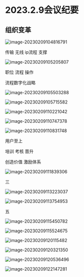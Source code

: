 # 2023.2.9会议纪要

## 组织变革

![image-20230209104816791](C:\Users\King\AppData\Roaming\Typora\typora-user-images\image-20230209104816791.png)

传输  无线 ip流程 支撑



![image-20230209105205807](C:\Users\King\AppData\Roaming\Typora\typora-user-images\image-20230209105205807.png)

职位 流程 操作



流程数字化战略

![image-20230209105503288](C:\Users\King\AppData\Roaming\Typora\typora-user-images\image-20230209105503288.png)

![image-20230209105715582](C:\Users\King\AppData\Roaming\Typora\typora-user-images\image-20230209105715582.png)

![image-20230209110221042](C:\Users\King\AppData\Roaming\Typora\typora-user-images\image-20230209110221042.png)

![image-20230209110747378](C:\Users\King\AppData\Roaming\Typora\typora-user-images\image-20230209110747378.png)

![image-20230209110831748](C:\Users\King\AppData\Roaming\Typora\typora-user-images\image-20230209110831748.png)

用户至上

培训 考核 晋升

创造价值 激励体系

![image-20230209111839306](C:\Users\King\AppData\Roaming\Typora\typora-user-images\image-20230209111839306.png)



三

![image-20230209113223037](C:\Users\King\AppData\Roaming\Typora\typora-user-images\image-20230209113223037.png)

![image-20230209113754953](C:\Users\King\AppData\Roaming\Typora\typora-user-images\image-20230209113754953.png)



五

![image-20230209115450782](C:\Users\King\AppData\Roaming\Typora\typora-user-images\image-20230209115450782.png)

![image-20230209115524675](C:\Users\King\AppData\Roaming\Typora\typora-user-images\image-20230209115524675.png)

![image-20230209120115482](C:\Users\King\AppData\Roaming\Typora\typora-user-images\image-20230209120115482.png)

![image-20230209120321350](C:\Users\King\AppData\Roaming\Typora\typora-user-images\image-20230209120321350.png)

![image-20230209120536496](C:\Users\King\AppData\Roaming\Typora\typora-user-images\image-20230209120536496.png)



![image-20230209122147281](C:\Users\King\AppData\Roaming\Typora\typora-user-images\image-20230209122147281.png)